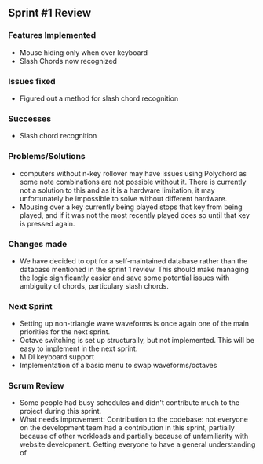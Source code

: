 

## Sprint #1 Review

### Features Implemented

 - Mouse hiding only when over keyboard
 - Slash Chords now recognized

### Issues fixed

 - Figured out a method for slash chord recognition

### Successes

 - Slash chord recognition
 
###  Problems/Solutions

 - computers without n-key rollover may have issues using Polychord as some note combinations are not possible without it. There is currently not a solution to this and as it is a hardware limitation, it may unfortunately be impossible to solve without different hardware.
 - Mousing over a key currently being played stops that key from being played, and if it was not the most recently played does so until that key is pressed again.

### Changes made

 - We have decided to opt for a self-maintained database rather than the database mentioned in the sprint 1 review. This should make managing the logic significantly easier and save some potential issues with ambiguity of chords, particulary slash chords.

### Next Sprint

 - Setting up non-triangle wave waveforms is once again one of the main priorities for the next sprint.
 - Octave switching is set up structurally, but not implemented. This will be easy to implement in the next sprint.
 - MIDI keyboard support
 - Implementation of a basic menu to swap waveforms/octaves

### Scrum Review

 - Some people had busy schedules and didn't contribute much to the project during this sprint.
 - What needs improvement: Contribution to the codebase: not everyone on the development team had a contribution in this sprint, partially because of other workloads and partially because of unfamiliarity with website development. Getting everyone to have a general understanding of 
